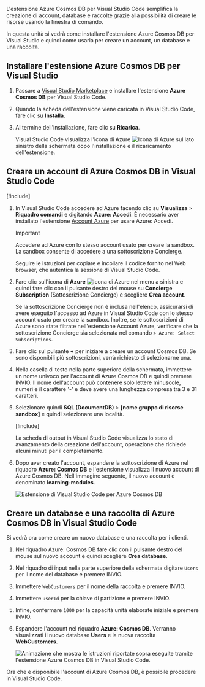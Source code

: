 L'estensione Azure Cosmos DB per Visual Studio Code semplifica la creazione di account, database e raccolte grazie alla possibilità di creare le risorse usando la finestra di comando.

In questa unità si vedrà come installare l'estensione Azure Cosmos DB per Visual Studio e quindi come usarla per creare un account, un database e una raccolta.

## <a name="install-the-azure-cosmos-db-extension-for-visual-studio"></a>Installare l'estensione Azure Cosmos DB per Visual Studio

1. Passare a [Visual Studio Marketplace](https://marketplace.visualstudio.com/items?itemName=ms-azuretools.vscode-cosmosdb) e installare l'estensione **Azure Cosmos DB** per Visual Studio Code.

1. Quando la scheda dell'estensione viene caricata in Visual Studio Code, fare clic su **Installa**.

1. Al termine dell'installazione, fare clic su **Ricarica**.

    Visual Studio Code visualizza l'icona di Azure ![Icona di Azure](../media/2-setup/visual-studio-code-explorer-icon.png) sul lato sinistro della schermata dopo l'installazione e il ricaricamento dell'estensione.

## <a name="create-an-azure-cosmos-db-account-in-visual-studio-code"></a>Creare un account di Azure Cosmos DB in Visual Studio Code

[!include[](../../../includes/azure-sandbox-activate.md)]

1. In Visual Studio Code accedere ad Azure facendo clic su **Visualizza** > **Riquadro comandi** e digitando **Azure: Accedi**. È necessario aver installato l'estensione [Account Azure](https://marketplace.visualstudio.com/items?itemName=ms-vscode.azure-account) per usare Azure: Accedi.

    > [!IMPORTANT]
    > Accedere ad Azure con lo stesso account usato per creare la sandbox. La sandbox consente di accedere a una sottoscrizione Concierge.

    Seguire le istruzioni per copiare e incollare il codice fornito nel Web browser, che autentica la sessione di Visual Studio Code.

1. Fare clic sull'icona di **Azure** ![Icona di Azure](../media/2-setup/visual-studio-code-explorer-icon.png) nel menu a sinistra e quindi fare clic con il pulsante destro del mouse su **Concierge Subscription** (Sottoscrizione Concierge) e scegliere **Crea account**.

    Se la sottoscrizione Concierge non è inclusa nell'elenco, assicurarsi di avere eseguito l'accesso ad Azure in Visual Studio Code con lo stesso account usato per creare la sandbox. Inoltre, se le sottoscrizioni di Azure sono state filtrate nell'estensione Account Azure, verificare che la sottoscrizione Concierge sia selezionata nel comando `> Azure: Select Subscriptions`.

1. Fare clic sul pulsante __+__ per iniziare a creare un account Cosmos DB. Se sono disponibili più sottoscrizioni, verrà richiesto di selezionarne una.

1. Nella casella di testo nella parte superiore della schermata, immettere un nome univoco per l'account di Azure Cosmos DB e quindi premere INVIO. Il nome dell'account può contenere solo lettere minuscole, numeri e il carattere '-' e deve avere una lunghezza compresa tra 3 e 31 caratteri.

1. Selezionare quindi **SQL (DocumentDB)** > **<rgn>[nome gruppo di risorse sandbox]</rgn>** e quindi selezionare una località.

    [!include[](../../../includes/azure-sandbox-regions-first-mention-note-friendly.md)]

    La scheda di output in Visual Studio Code visualizza lo stato di avanzamento della creazione dell'account, operazione che richiede alcuni minuti per il completamento.

1. Dopo aver creato l'account, espandere la sottoscrizione di Azure nel riquadro **Azure: Cosmos DB** e l'estensione visualizza il nuovo account di Azure Cosmos DB. Nell'immagine seguente, il nuovo account è denominato **learning-modules**.

    ![Estensione di Visual Studio Code per Azure Cosmos DB](../media/2-setup/azure-cosmos-db-vs-code-extension.png)

## <a name="create-an-azure-cosmos-db-database-and-collection-in-visual-studio-code"></a>Creare un database e una raccolta di Azure Cosmos DB in Visual Studio Code

Si vedrà ora come creare un nuovo database e una raccolta per i clienti.

1. Nel riquadro Azure: Cosmos DB fare clic con il pulsante destro del mouse sul nuovo account e quindi scegliere **Crea database**.
1. Nel riquadro di input nella parte superiore della schermata digitare `Users` per il nome del database e premere INVIO.
1. Immettere `WebCustomers` per il nome della raccolta e premere INVIO.
1. Immettere `userId` per la chiave di partizione e premere INVIO.
1. Infine, confermare `1000` per la capacità unità elaborate iniziale e premere INVIO.
1. Espandere l'account nel riquadro **Azure: Cosmos DB**. Verranno visualizzati il nuovo database **Users** e la nuova raccolta **WebCustomers**.

    ![Animazione che mostra le istruzioni riportate sopra eseguite tramite l'estensione Azure Cosmos DB in Visual Studio Code.](../media/2-setup/vs-code-azure-cosmos-db-extension.gif)

Ora che è disponibile l'account di Azure Cosmos DB, è possibile procedere in Visual Studio Code.
